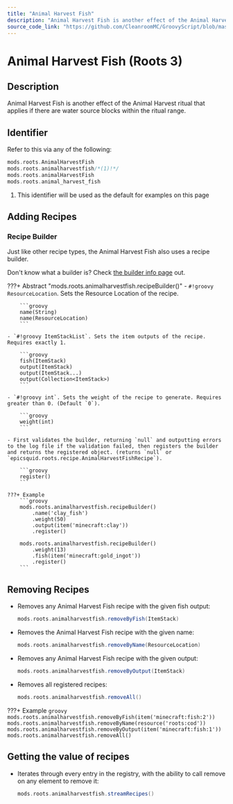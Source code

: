 ```yaml
---
title: "Animal Harvest Fish"
description: "Animal Harvest Fish is another effect of the Animal Harvest ritual that applies if there are water source blocks within the ritual range."
source_code_link: "https://github.com/CleanroomMC/GroovyScript/blob/master/src/main/java/com/cleanroommc/groovyscript/compat/mods/roots/AnimalHarvestFish.java"
---
```


# Animal Harvest Fish (Roots 3)

## Description

Animal Harvest Fish is another effect of the Animal Harvest ritual that applies if there are water source blocks within the ritual range.

## Identifier

Refer to this via any of the following:

```groovy hl_lines="2"
mods.roots.AnimalHarvestFish
mods.roots.animalharvestfish/*(1)!*/
mods.roots.animalHarvestFish
mods.roots.animal_harvest_fish
```

1. This identifier will be used as the default for examples on this page

## Adding Recipes

### Recipe Builder

Just like other recipe types, the Animal Harvest Fish also uses a recipe builder.

Don't know what a builder is? Check [the builder info page](../../../groovy/builder.md) out.

???+ Abstract "mods.roots.animalharvestfish.recipeBuilder()"
    - `#!groovy ResourceLocation`. Sets the Resource Location of the recipe.

        ```groovy
        name(String)
        name(ResourceLocation)
        ```

    - `#!groovy ItemStackList`. Sets the item outputs of the recipe. Requires exactly 1.

        ```groovy
        fish(ItemStack)
        output(ItemStack)
        output(ItemStack...)
        output(Collection<ItemStack>)
        ```

    - `#!groovy int`. Sets the weight of the recipe to generate. Requires greater than 0. (Default `0`).

        ```groovy
        weight(int)
        ```

    - First validates the builder, returning `null` and outputting errors to the log file if the validation failed, then registers the builder and returns the registered object. (returns `null` or `epicsquid.roots.recipe.AnimalHarvestFishRecipe`).

        ```groovy
        register()
        ```

    ???+ Example
        ```groovy
        mods.roots.animalharvestfish.recipeBuilder()
            .name('clay_fish')
            .weight(50)
            .output(item('minecraft:clay'))
            .register()

        mods.roots.animalharvestfish.recipeBuilder()
            .weight(13)
            .fish(item('minecraft:gold_ingot'))
            .register()
        ```



## Removing Recipes

- Removes any Animal Harvest Fish recipe with the given fish output:

    ```groovy
    mods.roots.animalharvestfish.removeByFish(ItemStack)
    ```

- Removes the Animal Harvest Fish recipe with the given name:

    ```groovy
    mods.roots.animalharvestfish.removeByName(ResourceLocation)
    ```

- Removes any Animal Harvest Fish recipe with the given output:

    ```groovy
    mods.roots.animalharvestfish.removeByOutput(ItemStack)
    ```

- Removes all registered recipes:

    ```groovy
    mods.roots.animalharvestfish.removeAll()
    ```

???+ Example
    ```groovy
    mods.roots.animalharvestfish.removeByFish(item('minecraft:fish:2'))
    mods.roots.animalharvestfish.removeByName(resource('roots:cod'))
    mods.roots.animalharvestfish.removeByOutput(item('minecraft:fish:1'))
    mods.roots.animalharvestfish.removeAll()
    ```

## Getting the value of recipes

- Iterates through every entry in the registry, with the ability to call remove on any element to remove it:

    ```groovy
    mods.roots.animalharvestfish.streamRecipes()
    ```
